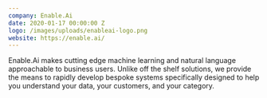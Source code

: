 ```yaml
---
company: Enable.Ai
date: 2020-01-17 00:00:00 Z
logo: /images/uploads/enableai-logo.png
website: https://enable.ai/
---
```

Enable.Ai makes cutting edge machine learning and natural language approachable to business users. Unlike off the shelf solutions, we provide the means to rapidly develop bespoke systems specifically designed to help you understand your data, your customers, and your category.